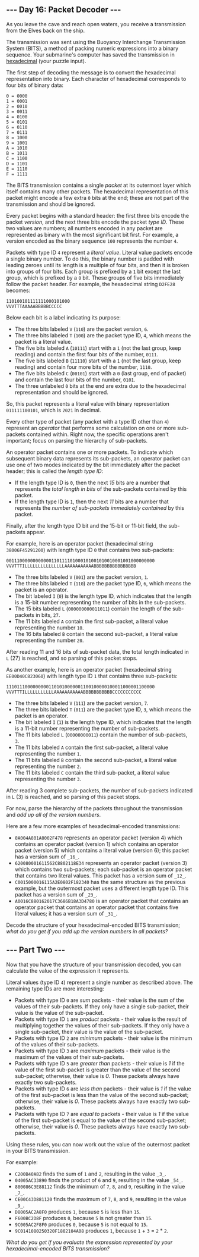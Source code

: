 
## --- Day 16: Packet Decoder ---

As you leave the cave and reach open waters, you receive a transmission from the Elves back on the ship.

The transmission was sent using the Buoyancy Interchange Transmission System (BITS), a method of packing numeric expressions into a binary sequence. Your submarine's computer has saved the transmission in  [hexadecimal](https://en.wikipedia.org/wiki/Hexadecimal)  (your puzzle input).

The first step of decoding the message is to convert the hexadecimal representation into binary. Each character of hexadecimal corresponds to four bits of binary data:

```
0 = 0000
1 = 0001
2 = 0010
3 = 0011
4 = 0100
5 = 0101
6 = 0110
7 = 0111
8 = 1000
9 = 1001
A = 1010
B = 1011
C = 1100
D = 1101
E = 1110
F = 1111

```

The BITS transmission contains a single  _packet_  at its outermost layer which itself contains many other packets. The hexadecimal representation of this packet might encode a few extra  `0`  bits at the end; these are not part of the transmission and should be ignored.

Every packet begins with a standard header: the first three bits encode the packet  _version_, and the next three bits encode the packet  _type ID_. These two values are numbers; all numbers encoded in any packet are represented as binary with the most significant bit first. For example, a version encoded as the binary sequence  `100`  represents the number  `4`.

Packets with type ID  `4`  represent a  _literal value_. Literal value packets encode a single binary number. To do this, the binary number is padded with leading zeroes until its length is a multiple of four bits, and then it is broken into groups of four bits. Each group is prefixed by a  `1`  bit except the last group, which is prefixed by a  `0`  bit. These groups of five bits immediately follow the packet header. For example, the hexadecimal string  `D2FE28`  becomes:

```
110100101111111000101000
VVVTTTAAAAABBBBBCCCCC

```

Below each bit is a label indicating its purpose:

-   The three bits labeled  `V`  (`110`) are the packet version,  `6`.
-   The three bits labeled  `T`  (`100`) are the packet type ID,  `4`, which means the packet is a literal value.
-   The five bits labeled  `A`  (`10111`) start with a  `1`  (not the last group, keep reading) and contain the first four bits of the number,  `0111`.
-   The five bits labeled  `B`  (`11110`) start with a  `1`  (not the last group, keep reading) and contain four more bits of the number,  `1110`.
-   The five bits labeled  `C`  (`00101`) start with a  `0`  (last group, end of packet) and contain the last four bits of the number,  `0101`.
-   The three unlabeled  `0`  bits at the end are extra due to the hexadecimal representation and should be ignored.

So, this packet represents a literal value with binary representation  `011111100101`, which is  `2021`  in decimal.

Every other type of packet (any packet with a type ID other than  `4`) represent an  _operator_  that performs some calculation on one or more sub-packets contained within. Right now, the specific operations aren't important; focus on parsing the hierarchy of sub-packets.

An operator packet contains one or more packets. To indicate which subsequent binary data represents its sub-packets, an operator packet can use one of two modes indicated by the bit immediately after the packet header; this is called the  _length type ID_:

-   If the length type ID is  `0`, then the next  _15_  bits are a number that represents the  _total length in bits_  of the sub-packets contained by this packet.
-   If the length type ID is  `1`, then the next  _11_  bits are a number that represents the  _number of sub-packets immediately contained_  by this packet.

Finally, after the length type ID bit and the 15-bit or 11-bit field, the sub-packets appear.

For example, here is an operator packet (hexadecimal string  `38006F45291200`) with length type ID  `0`  that contains two sub-packets:

```
00111000000000000110111101000101001010010001001000000000
VVVTTTILLLLLLLLLLLLLLLAAAAAAAAAAABBBBBBBBBBBBBBBB

```

-   The three bits labeled  `V`  (`001`) are the packet version,  `1`.
-   The three bits labeled  `T`  (`110`) are the packet type ID,  `6`, which means the packet is an operator.
-   The bit labeled  `I`  (`0`) is the length type ID, which indicates that the length is a 15-bit number representing the number of bits in the sub-packets.
-   The 15 bits labeled  `L`  (`000000000011011`) contain the length of the sub-packets in bits,  `27`.
-   The 11 bits labeled  `A`  contain the first sub-packet, a literal value representing the number  `10`.
-   The 16 bits labeled  `B`  contain the second sub-packet, a literal value representing the number  `20`.

After reading 11 and 16 bits of sub-packet data, the total length indicated in  `L`  (27) is reached, and so parsing of this packet stops.

As another example, here is an operator packet (hexadecimal string  `EE00D40C823060`) with length type ID  `1`  that contains three sub-packets:

```
11101110000000001101010000001100100000100011000001100000
VVVTTTILLLLLLLLLLLAAAAAAAAAAABBBBBBBBBBBCCCCCCCCCCC

```

-   The three bits labeled  `V`  (`111`) are the packet version,  `7`.
-   The three bits labeled  `T`  (`011`) are the packet type ID,  `3`, which means the packet is an operator.
-   The bit labeled  `I`  (`1`) is the length type ID, which indicates that the length is a 11-bit number representing the number of sub-packets.
-   The 11 bits labeled  `L`  (`00000000011`) contain the number of sub-packets,  `3`.
-   The 11 bits labeled  `A`  contain the first sub-packet, a literal value representing the number  `1`.
-   The 11 bits labeled  `B`  contain the second sub-packet, a literal value representing the number  `2`.
-   The 11 bits labeled  `C`  contain the third sub-packet, a literal value representing the number  `3`.

After reading 3 complete sub-packets, the number of sub-packets indicated in  `L`  (3) is reached, and so parsing of this packet stops.

For now, parse the hierarchy of the packets throughout the transmission and  _add up all of the version numbers_.

Here are a few more examples of hexadecimal-encoded transmissions:

-   `8A004A801A8002F478`  represents an operator packet (version 4) which contains an operator packet (version 1) which contains an operator packet (version 5) which contains a literal value (version 6); this packet has a version sum of  `_16_`.
-   `620080001611562C8802118E34`  represents an operator packet (version 3) which contains two sub-packets; each sub-packet is an operator packet that contains two literal values. This packet has a version sum of  `_12_`.
-   `C0015000016115A2E0802F182340`  has the same structure as the previous example, but the outermost packet uses a different length type ID. This packet has a version sum of  `_23_`.
-   `A0016C880162017C3686B18A3D4780`  is an operator packet that contains an operator packet that contains an operator packet that contains five literal values; it has a version sum of  `_31_`.

Decode the structure of your hexadecimal-encoded BITS transmission;  _what do you get if you add up the version numbers in all packets?_


## --- Part Two ---

Now that you have the structure of your transmission decoded, you can calculate the value of the expression it represents.

Literal values (type ID  `4`) represent a single number as described above. The remaining type IDs are more interesting:

-   Packets with type ID  `0`  are  _sum_  packets - their value is the sum of the values of their sub-packets. If they only have a single sub-packet, their value is the value of the sub-packet.
-   Packets with type ID  `1`  are  _product_  packets - their value is the result of multiplying together the values of their sub-packets. If they only have a single sub-packet, their value is the value of the sub-packet.
-   Packets with type ID  `2`  are  _minimum_  packets - their value is the minimum of the values of their sub-packets.
-   Packets with type ID  `3`  are  _maximum_  packets - their value is the maximum of the values of their sub-packets.
-   Packets with type ID  `5`  are  _greater than_  packets - their value is  _1_  if the value of the first sub-packet is greater than the value of the second sub-packet; otherwise, their value is  _0_. These packets always have exactly two sub-packets.
-   Packets with type ID  `6`  are  _less than_  packets - their value is  _1_  if the value of the first sub-packet is less than the value of the second sub-packet; otherwise, their value is  _0_. These packets always have exactly two sub-packets.
-   Packets with type ID  `7`  are  _equal to_  packets - their value is  _1_  if the value of the first sub-packet is equal to the value of the second sub-packet; otherwise, their value is  _0_. These packets always have exactly two sub-packets.

Using these rules, you can now work out the value of the outermost packet in your BITS transmission.

For example:

-   `C200B40A82`  finds the sum of  `1`  and  `2`, resulting in the value  `_3_`.
-   `04005AC33890`  finds the product of  `6`  and  `9`, resulting in the value  `_54_`.
-   `880086C3E88112`  finds the minimum of  `7`,  `8`, and  `9`, resulting in the value  `_7_`.
-   `CE00C43D881120`  finds the maximum of  `7`,  `8`, and  `9`, resulting in the value  `_9_`.
-   `D8005AC2A8F0`  produces  `1`, because  `5`  is less than  `15`.
-   `F600BC2D8F`  produces  `0`, because  `5`  is not greater than  `15`.
-   `9C005AC2F8F0`  produces  `0`, because  `5`  is not equal to  `15`.
-   `9C0141080250320F1802104A08`  produces  `1`, because  `1`  +  `3`  =  `2`  *  `2`.

_What do you get if you evaluate the expression represented by your hexadecimal-encoded BITS transmission?_